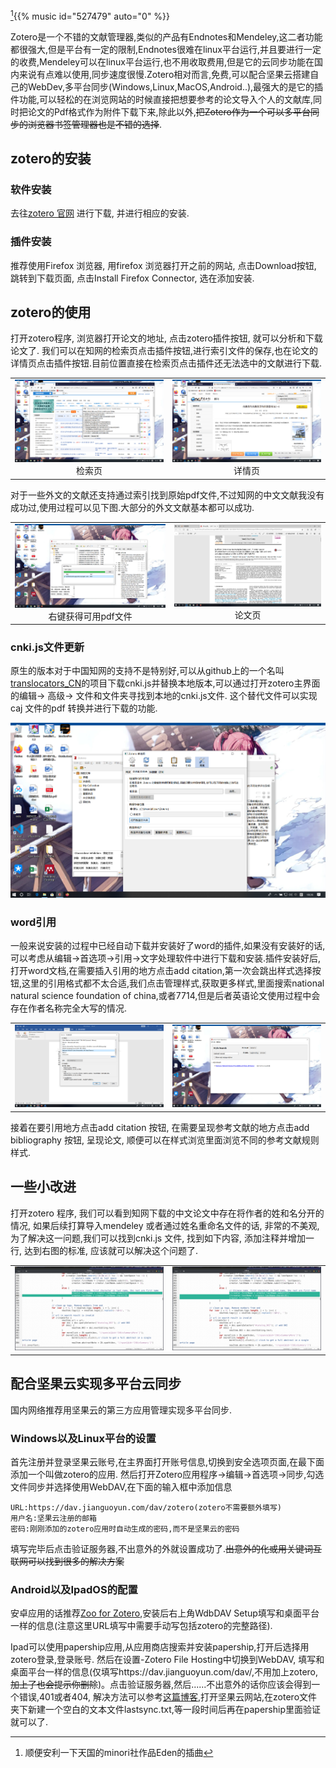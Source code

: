 [^1]{{% music id="527479" auto="0" %}}

Zotero是一个不错的文献管理器,类似的产品有Endnotes和Mendeley,这二者功能都很强大,但是平台有一定的限制,Endnotes很难在linux平台运行,并且要进行一定的收费,Mendeley可以在linux平台运行,也不用收取费用,但是它的云同步功能在国内来说有点难以使用,同步速度很慢.Zotero相对而言,免费,可以配合坚果云搭建自己的WebDev,多平台同步(Windows,Linux,MacOS,Android..),最强大的是它的插件功能,可以轻松的在浏览网站的时候直接把想要参考的论文导入个人的文献库,同时把论文的Pdf格式作为附件下载下来,除此以外,~~把Zotero作为一个可以多平台同步的浏览器书签管理器也是不错的选择~~.
## zotero的安装

### 软件安装


去往[zotero 官网](https://www.zotero.org) 进行下载, 并进行相应的安装.

### 插件安装

推荐使用Firefox 浏览器, 用firefox 浏览器打开之前的网站, 点击Download按钮, 跳转到下载页面, 点击Install Firefox Connector, 选在添加安装.

## zotero的使用

打开zotero程序, 浏览器打开论文的地址, 点击zotero插件按钮, 就可以分析和下载论文了. 我们可以在知网的检索页点击插件按钮,进行索引文件的保存,也在论文的详情页点击插件按钮.目前位置直接在检索页点击插件还无法选中的文献进行下载.

<table><tr>
<td><img src=/img/zotero/1.png ><center>检索页</center></td>
<td><img src=/img/zotero/2.png ><center>详情页</center></td>
</tr></table>

对于一些外文的文献还支持通过索引找到原始pdf文件,不过知网的中文文献我没有成功过,使用过程可以见下图.大部分的外文文献基本都可以成功.

<table><tr>
<td><img src=/img/zotero/5.png ><center>右键获得可用pdf文件</center></td>
<td><img src=/img/zotero/6.png ><center>论文页</center></td>
</tr></table>

### cnki.js文件更新

原生的版本对于中国知网的支持不是特别好,可以从github上的一个名叫[translocators_CN](https://github.com/l0o0/translators_CN)的项目下载cnki.js并替换本地版本,可以通过打开zotero主界面的编辑-> 高级-> 文件和文件夹寻找到本地的cnki.js文件. 这个替代文件可以实现caj 文件的pdf 转换并进行下载的功能.

![ ](/img/zotero/7.png "数据库")

### word引用

一般来说安装的过程中已经自动下载并安装好了word的插件,如果没有安装好的话,可以考虑从编辑->首选项->引用->文字处理软件中进行下载和安装.插件安装好后,打开word文档,在需要插入引用的地方点击add citation,第一次会跳出样式选择按钮,这里的引用格式都不太合适,我们点击管理样式,获取更多样式,里面搜索national natural science foundation of china,或者7714,但是后者英语论文使用过程中会存在作者名称完全大写的情况. 

<table><tr>
<td><img src=/img/zotero/11.png ></td>
<td><img src=/img/zotero/12.png ></td>
</tr></table>

接着在要引用地方点击add citation 按钮, 在需要呈现参考文献的地方点击add bibliography 按钮, 呈现论文, 顺便可以在样式浏览里面浏览不同的参考文献规则样式.

## 一些小改进

打开zotero 程序, 我们可以看到知网下载的中文论文中存在将作者的姓和名分开的情况, 如果后续打算导入mendeley 或者通过姓名重命名文件的话, 非常的不美观,为了解决这一问题,我们可以找到cnki.js 文件, 找到如下内容, 添加注释并增加一行, 达到右图的标准, 应该就可以解决这个问题了.

<table><tr>
<td><img src=/img/zotero/15.png ></td>
<td><img src=/img/zotero/16.png ></td>
</tr></table>

## 配合坚果云实现多平台云同步

国内网络推荐用坚果云的第三方应用管理实现多平台同步.
### Windows以及Linux平台的设置

首先注册并登录坚果云账号,在主界面打开账号信息,切换到安全选项页面,在最下面添加一个叫做zotero的应用. 然后打开Zotero应用程序->编辑->首选项->同步,勾选文件同步并选择使用WebDAV,在下面的输入框中添加信息

```
URL:https://dav.jianguoyun.com/dav/zotero(zotero不需要额外填写)
用户名:坚果云注册的邮箱
密码:刚刚添加的zotero应用时自动生成的密码,而不是坚果云的密码

```

填写完毕后点击验证服务器,不出意外的外就设置成功了.~~出意外的化或用关键词互联网可以找到很多的解决方案~~

### Android以及IpadOS的配置

安卓应用的话推荐[Zoo for Zotero](https://github.com/mickstar/Zoo-For-Zotero),安装后右上角WdbDAV Setup填写和桌面平台一样的信息(注意这里URL填写中需要手动写包括zotero的完整路径).

Ipad可以使用papership应用,从应用商店搜索并安装papership,打开后选择用zotero登录,登录账号. 然后在设置-Zotero File Hosting中切换到WebDAV, 填写和桌面平台一样的信息(仅填写https://dav.jianguoyun.com/dav/,不用加上zotero,~~加上了也会提示你删除~~)。点击验证服务器,然后......不出意外的话你应该会得到一个错误,401或者404, 解决方法可以参考[这篇博客](https://www.jianshu.com/p/880ab833a0ba),打开坚果云网站,在zotero文件夹下新建一个空白的文本文件lastsync.txt,等一段时间后再在papership里面验证就可以了.

[^1]:顺便安利一下天国的minori社作品Eden的插曲